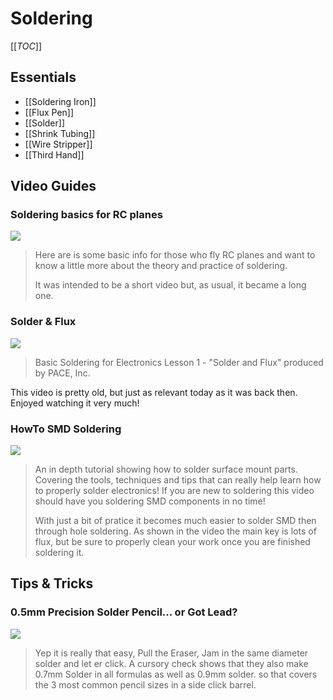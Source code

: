 # Soldering

[[_TOC_]]

## Essentials

* [[Soldering Iron]]
* [[Flux Pen]]
* [[Solder]]
* [[Shrink Tubing]]
* [[Wire Stripper]]
* [[Third Hand]]

## Video Guides

### Soldering basics for RC planes

[![](http://i1.ytimg.com/vi/nS0bEuYPJoA/0.jpg)](https://www.youtube.com/watch?v=nS0bEuYPJoA)

> Here are is some basic info for those who fly RC planes and want to know a little more about the theory and practice of soldering.
> 
> It was intended to be a short video but, as usual, it became a long one.

### Solder & Flux

[![](http://i1.ytimg.com/vi/vIT4ra6Mo0s/0.jpg)](https://www.youtube.com/watch?v=vIT4ra6Mo0s)

> Basic Soldering for Electronics Lesson 1 - "Solder and Flux" produced by PACE, Inc.

This video is pretty old, but just as relevant today as it was back then. Enjoyed watching it very much!

### HowTo SMD Soldering

[![](http://i1.ytimg.com/vi/z7Tu8NXu5UA/0.jpg)](https://www.youtube.com/watch?v=z7Tu8NXu5UA)

> An in depth tutorial showing how to solder surface mount parts. Covering the tools, techniques and tips that can really help learn how to properly solder electronics! If you are new to soldering this video should have you soldering SMD components in no time!
>
> With just a bit of pratice it becomes much easier to solder SMD then through hole soldering. As shown in the video the main key is lots of flux, but be sure to properly clean your work once you are finished soldering it.

## Tips & Tricks

### 0.5mm Precision Solder Pencil... or Got Lead?

[![](http://cdn.instructables.com/FHF/6FLY/I55MXBVV/FHF6FLYI55MXBVV.LARGE.jpg)](http://www.instructables.com/id/05mm-Precision-Solder-Dispenser-or-Solder-Doodling/)

> Yep it is really that easy, Pull the Eraser, Jam in the same diameter solder and let er click. A cursory check shows that they also make 0.7mm Solder in all formulas as well as 0.9mm solder. so that covers the 3 most common pencil sizes in a side click barrel. 

